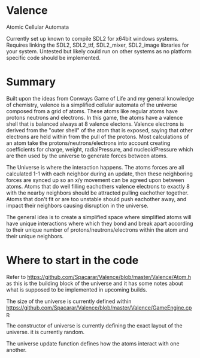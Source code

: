 # Valence
Atomic Cellular Automata

Currently set up known to compile SDL2 for x64bit windows systems.
Requires linking the SDL2, SDL2_ttf, SDL2_mixer, SDL2_image libraries for your system.
Untested but likely could run on other systems as no platform specific code should be implemented.

# Summary

Built upon the ideas from Conways Game of Life and my general knowledge of chemistry, valence is a simplified cellular automata
of the universe composed from a grid of atoms. These atoms like regular atoms have protons neutrons and electrons.
In this game, the atoms have a valence shell that is balanced always at 8 valence electons. Valence electrons is derived from
the "outer shell" of the atom that is exposed, saying that other electrons are held within from the pull of the protons.
Most calculations of an atom take the protons/neutrons/electrons into account creating coefficients for charge, weight, radialPressure, and nucleoidPressure which are then used by the universe to generate forces between atoms.

The Universe is where the interaction happens. The atoms forces are all calculated 1-1 with each neighbor during an update,
then these neighboring forces are synced up so an x/y movement can be agreed upon between atoms.
Atoms that do well filling eachothers valence electrons to exactly 8 with the nearby neighbors should be attracted pulling eachother together.
Atoms that don't fit or are too unstable should push eachother away, and impact their neighbors causing disruption in the universe.

The general idea is to create a simplified space where simplified atoms will have unique interactions where which they 
bond and break apart according to their unique number of protons/neutrons/electrons within the atom and their unique neighbors.

# Where to start in the code

Refer to https://github.com/Spacarar/Valence/blob/master/Valence/Atom.h as this is the building block of the universe
and it has some notes about what is supposed to be implemented in upcoming builds.

The size of the universe is currently defined within https://github.com/Spacarar/Valence/blob/master/Valence/GameEngine.cpp

The constructor of universe is currently defining the exact layout of the universe. it is currently random.

The universe update function defines how the atoms interact with one another.
